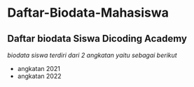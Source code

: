 Daftar-Biodata-Mahasiswa
==
Daftar biodata Siswa Dicoding Academy
--
*biodata siswa terdiri dari 2 angkatan yaitu sebagai berikut*
- angkatan 2021
- angkatan 2022

